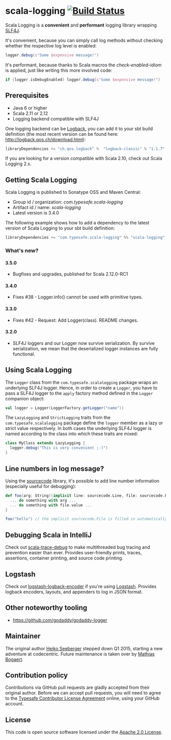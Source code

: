 # scala-logging [![Build Status](https://travis-ci.org/typesafehub/scala-logging.svg?branch=master)](https://travis-ci.org/typesafehub/scala-logging)

Scala Logging is a **convenient** and **performant** logging library wrapping [SLF4J](http://www.slf4j.org).

It's convenient, because you can simply call log methods without checking whether the respective log level is enabled:

```scala
logger.debug(s"Some $expensive message!")
```

It's performant, because thanks to Scala macros the *check-enabled-idiom* is applied, just like writing this more involved code:

```scala
if (logger.isDebugEnabled) logger.debug(s"Some $expensive message!")
```

## Prerequisites ##

* Java 6 or higher
* Scala 2.11 or 2.12
* Logging backend compatible with SLF4J

One logging backend can be [Logback](http://logback.qos.ch), you can add it to your sbt build definition (the most recent version can be found here: http://logback.qos.ch/download.html):

```scala
libraryDependencies += "ch.qos.logback" %  "logback-classic" % "1.1.7"
```

If you are looking for a version compatible with Scala 2.10, check out Scala Logging 2.x.

## Getting Scala Logging ##

Scala Logging is published to Sonatype OSS and Maven Central:

- Group id / organization: *com.typesafe.scala-logging*
- Artifact id / name: *scala-logging*
- Latest version is 3.4.0

The following example shows how to add a dependency to the latest version of Scala Logging to your sbt build definition:

```scala
libraryDependencies += "com.typesafe.scala-logging" %% "scala-logging" % "3.4.0"
```

### What's new?

#### 3.5.0

 - Bugfixes and upgrades, published for Scala 2.12.0-RC1

#### 3.4.0

 - Fixes #38 - Logger.info() cannot be used with primitive types.

#### 3.3.0

 - Fixes #42 - Request: Add Logger(class). README changes.

#### 3.2.0

 - SLF4J loggers and our Logger now survive serialization. By survive serialization, we mean that the
   deserialized logger instances are fully functional.

## Using Scala Logging ##

The `Logger` class from the `com.typesafe.scalalogging` package wraps an underlying SLF4J logger. Hence, in order to create a `Logger`, you have to pass a SLF4J logger to the `apply` factory method defined in the `Logger` companion object:

```scala
val logger = Logger(LoggerFactory.getLogger("name"))
```

The `LazyLogging` and `StrictLogging` traits from the `com.typesafe.scalalogging` package define the `logger` member as
a lazy or strict value respectively. In both cases the underlying SLF4J logger is named according to the class into which
these traits are mixed:

```scala
class MyClass extends LazyLogging {
  logger.debug("This is very convenient ;-)")
}
```

## Line numbers in log message?

Using the [sourcecode](https://github.com/lihaoyi/sourcecode#logging) library, it's possible to add line number
information (especially useful for debugging):

```scala
def foo(arg: String)(implicit line: sourcecode.Line, file: sourcecode.File) = {
  ... do something with arg ...
  ... do something with file.value ...
}

foo("hello") // the implicit sourcecode.File is filled in automatically
```

## Debugging Scala in IntelliJ

Check out [scala-trace-debug](https://github.com/JohnReedLOL/scala-trace-debug) to make multithreaded bug tracing and
prevention easier than ever. Provides user-friendly prints, traces, assertions,
container printing, and source code printing.

## Logstash

Check out [logstash-logback-encoder](https://github.com/logstash/logstash-logback-encoder) if you're using [Logstash](https://www.elastic.co/products/logstash).
Provides logback encoders, layouts, and appenders to log in JSON format.

## Other noteworthy tooling

 - https://github.com/godaddy/godaddy-logger

## Maintainer ##

The original author [Heiko Seeberger](https://twitter.com/hseeberger) stepped down Q1 2015, starting a new adventure at codecentric. Future maintenance is taken
over by [Mathias Bogaert](http://twitter.com/analytically).

## Contribution policy ##

Contributions via GitHub pull requests are gladly accepted from their original author. Before we can accept pull requests, you will need to agree to the [Typesafe Contributor License Agreement](http://www.typesafe.com/contribute/cla) online, using your GitHub account.

## License ##

This code is open source software licensed under the [Apache 2.0 License](http://www.apache.org/licenses/LICENSE-2.0.html).
